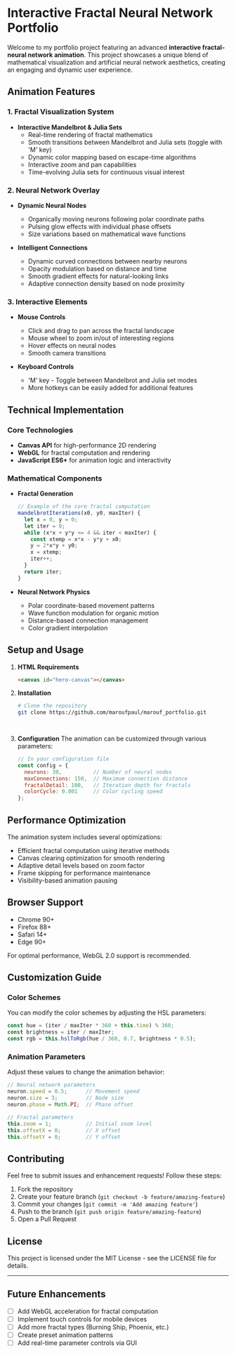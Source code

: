 # Interactive Fractal Neural Network Portfolio

Welcome to my portfolio project featuring an advanced **interactive fractal-neural network animation**. This project showcases a unique blend of mathematical visualization and artificial neural network aesthetics, creating an engaging and dynamic user experience.

## Animation Features

### 1. Fractal Visualization System
- **Interactive Mandelbrot & Julia Sets**
  - Real-time rendering of fractal mathematics
  - Smooth transitions between Mandelbrot and Julia sets (toggle with 'M' key)
  - Dynamic color mapping based on escape-time algorithms
  - Interactive zoom and pan capabilities
  - Time-evolving Julia sets for continuous visual interest

### 2. Neural Network Overlay
- **Dynamic Neural Nodes**
  - Organically moving neurons following polar coordinate paths
  - Pulsing glow effects with individual phase offsets
  - Size variations based on mathematical wave functions
  
- **Intelligent Connections**
  - Dynamic curved connections between nearby neurons
  - Opacity modulation based on distance and time
  - Smooth gradient effects for natural-looking links
  - Adaptive connection density based on node proximity

### 3. Interactive Elements
- **Mouse Controls**
  - Click and drag to pan across the fractal landscape
  - Mouse wheel to zoom in/out of interesting regions
  - Hover effects on neural nodes
  - Smooth camera transitions

- **Keyboard Controls**
  - 'M' key - Toggle between Mandelbrot and Julia set modes
  - More hotkeys can be easily added for additional features

## Technical Implementation

### Core Technologies
- **Canvas API** for high-performance 2D rendering
- **WebGL** for fractal computation and rendering
- **JavaScript ES6+** for animation logic and interactivity

### Mathematical Components
- **Fractal Generation**
  ```javascript
  // Example of the core fractal computation
  mandelbrotIterations(x0, y0, maxIter) {
    let x = 0, y = 0;
    let iter = 0;
    while (x*x + y*y <= 4 && iter < maxIter) {
      const xtemp = x*x - y*y + x0;
      y = 2*x*y + y0;
      x = xtemp;
      iter++;
    }
    return iter;
  }
  ```

- **Neural Network Physics**
  - Polar coordinate-based movement patterns
  - Wave function modulation for organic motion
  - Distance-based connection management
  - Color gradient interpolation

## Setup and Usage

1. **HTML Requirements**
   ```html
   <canvas id="hero-canvas"></canvas>
   ```

2. **Installation**
   ```bash
   # Clone the repository
   git clone https://github.com/maroufpaul/marouf_portfolio.git
   
  
   ```

3. **Configuration**
   The animation can be customized through various parameters:
   ```javascript
   // In your configuration file
   const config = {
     neurons: 30,          // Number of neural nodes
     maxConnections: 150,  // Maximum connection distance
     fractalDetail: 100,   // Iteration depth for fractals
     colorCycle: 0.001     // Color cycling speed
   };
   ```

## Performance Optimization

The animation system includes several optimizations:
- Efficient fractal computation using iterative methods
- Canvas clearing optimization for smooth rendering
- Adaptive detail levels based on zoom factor
- Frame skipping for performance maintenance
- Visibility-based animation pausing

## Browser Support

- Chrome 90+
- Firefox 88+
- Safari 14+
- Edge 90+

For optimal performance, WebGL 2.0 support is recommended.

## Customization Guide

### Color Schemes
You can modify the color schemes by adjusting the HSL parameters:
```javascript
const hue = (iter / maxIter * 360 + this.time) % 360;
const brightness = iter / maxIter;
const rgb = this.hslToRgb(hue / 360, 0.7, brightness * 0.5);
```

### Animation Parameters
Adjust these values to change the animation behavior:
```javascript
// Neural network parameters
neuron.speed = 0.5;      // Movement speed
neuron.size = 3;         // Node size
neuron.phase = Math.PI;  // Phase offset

// Fractal parameters
this.zoom = 1;           // Initial zoom level
this.offsetX = 0;        // X offset
this.offsetY = 0;        // Y offset
```

## Contributing

Feel free to submit issues and enhancement requests! Follow these steps:
1. Fork the repository
2. Create your feature branch (`git checkout -b feature/amazing-feature`)
3. Commit your changes (`git commit -m 'Add amazing feature'`)
4. Push to the branch (`git push origin feature/amazing-feature`)
5. Open a Pull Request

## License

This project is licensed under the MIT License - see the LICENSE file for details.

---

## Future Enhancements

- [ ] Add WebGL acceleration for fractal computation
- [ ] Implement touch controls for mobile devices
- [ ] Add more fractal types (Burning Ship, Phoenix, etc.)
- [ ] Create preset animation patterns
- [ ] Add real-time parameter controls via GUI
